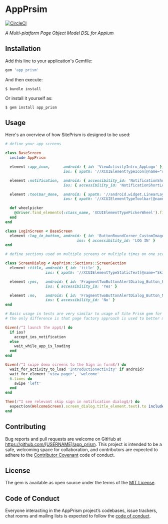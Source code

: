 # AppPrsim

[![CircleCI](https://circleci.com/gh/bazarnyi/app_prism.svg?style=svg&circle-token=0a76b7197e2a4894e8958548cb5203077a117e38)](https://circleci.com/gh/bazarnyi/app_prism)

_A Multi-platform Page Object Model DSL for Appium_

## Installation

Add this line to your application's Gemfile:

```ruby
gem 'app_prism'
```

And then execute:

    $ bundle install

Or install it yourself as:

    $ gem install app_prism

## Usage

Here's an overview of how SitePrism is designed to be used:

```ruby
# define your app screens

class BaseScreen
  include AppPrism

  element :app_icon,      android: { id: 'ViewActivityIntro_AppLogo' },
                          ios: { xpath: '//XCUIElementTypeIcon[@name="some name here"]' }

  element :notification,  android: { accessibility_id: 'NotificationShortLookView' },
                          ios: { accessibility_id: 'NotificationShortLookView' }

  element :toolbar_done,  android: { xpath: '//android.widget.LinearLayout[@content-desc="ViewActivityIntro_Toolbar"]/android.widget.TextView' },
                          ios: { xpath: '//XCUIElementTypeToolbar[@name="Toolbar"]/XCUIElementTypeOther/XCUIElementTypeOther/XCUIElementTypeButton[@name="DONE" or @name="Done"]' }

  def wheelpicker
    @driver.find_elements(:class_name, 'XCUIElementTypePickerWheel').first
  end
end

class LogInScreen < BaseScreen
  element :log_in_button, android: { id: 'ButtonRoundCorner_CustomImageView_Icon' },
                                ios: { accessibility_id: 'LOG IN' }
end

# define sections used on multiple screens or multiple times on one screen

class ScreenDialog < AppPrism::Sections::ScreenSection
  element :title, android: { id: 'title' },
                  ios: { xpath: '//XCUIElementTypeStaticText[@name="Skip account"]' }

  element :yes,   android: { id: 'FragmentTwoButtonAlertDialog_Button_Positive' },
                  ios: { accessibility_id: 'Yes' }

  element :no,    android: { id: 'FragmentTwoButtonAlertDialog_Button_Negative' },
                  ios: { accessibility_id: 'No' }
end

# Basic usage in tests are very similar to usage of Site Prism gem for Web UI test automation
# the only difference is that page factory approach is used to better manage screens interractions

Given(/^I launch the app$/) do
  if ios?
    accept_ios_notification
  else
    wait_while_app_is_loading
  end
end

Given(/^I swipe demo screens to the Sign in form$/) do
  wait_for_activity_to_load 'IntroductionActivity' if android?
  wait_for_element 'view pager', 'welcome'
  6.times do
    swipe 'left'
  end
end

Then(/^I see relevant skip sign in notification dialog$/) do
  expect(on(WelcomeScreen).screen_dialog.title_element.text).to include 'some text'
end
```

## Contributing

Bug reports and pull requests are welcome on GitHub at https://github.com/[USERNAME]/app_prism. This project is intended to be a safe, welcoming space for collaboration, and contributors are expected to adhere to the [Contributor Covenant](http://contributor-covenant.org) code of conduct.

## License

The gem is available as open source under the terms of the [MIT License](https://opensource.org/licenses/MIT).

## Code of Conduct

Everyone interacting in the AppPrism project’s codebases, issue trackers, chat rooms and mailing lists is expected to follow the [code of conduct](https://github.com/[USERNAME]/app_prism/blob/master/CODE_OF_CONDUCT.md).
